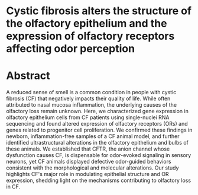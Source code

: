# Cystic fibrosis alters the structure of the olfactory epithelium and the expression of olfactory receptors affecting odor perception

# Abstract
A reduced sense of smell is a common condition in people with cystic fibrosis (CF) that negatively
impacts their quality of life. While often attributed to nasal mucosa inflammation, the underlying
causes of the olfactory loss remain unknown. Here, we characterized gene expression in olfactory
epithelium cells from CF patients using single-nuclei RNA sequencing and found altered expression
of olfactory receptors (ORs) and genes related to progenitor cell proliferation. We confirmed these
findings in newborn, inflammation-free samples of a CF animal model, and further identified
ultrastructural alterations in the olfactory epithelium and bulbs of these animals. We established
that CFTR, the anion channel whose dysfunction causes CF, is dispensable for odor-evoked
signaling in sensory neurons, yet CF animals displayed defective odor-guided behaviors consistent
with the morphological and molecular alterations. Our study highlights CF's major role in
modulating epithelial structure and OR expression, shedding light on the mechanisms contributing
to olfactory loss in CF.
